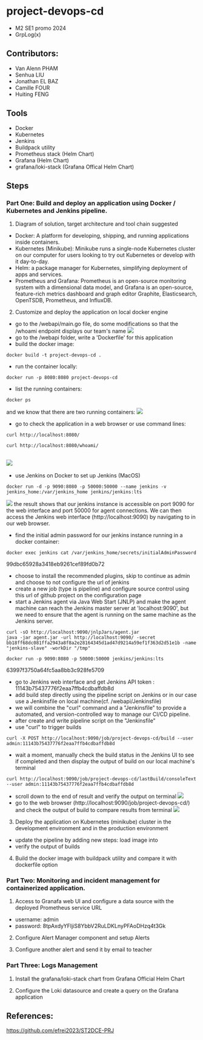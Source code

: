 # project-devops-cd
  - M2 SE1 promo 2024
  - GrpLog(x)

## Contributors: 
  - Van Alenn PHAM
  - Senhua LIU
  - Jonathan EL BAZ
  - Camille FOUR
  - Huiting FENG

## Tools
  - Docker
  - Kubernetes
  - Jenkins
  - Buildpack utility
  - Prometheus stack (Helm Chart)
  - Grafana (Helm Chart)
  - grafana/loki-stack (Grafana Offical Helm Chart)


## Steps
### Part One: Build and deploy an application using Docker / Kubernetes and Jenkins pipeline. 
1. Diagram of solution, target architecture and tool chain suggested

- Docker: A platform for developing, shipping, and running applications inside containers.
- Kubernetes (Minikube): Minikube runs a single-node Kubernetes cluster on our computer for users looking to try out Kubernetes or develop with it day-to-day.
- Helm: a package manager for Kubernetes, simplifying deployment of apps and services.
- Prometheus and Grafana: Prometheus is an open-source monitoring system with a dimensional data model, and Grafana is an open-source, feature-rich metrics dashboard and graph editor Graphite, Elasticsearch, OpenTSDB, Prometheus, and InfluxDB.

2. Customize and deploy the application on local docker engine
- go to the /webapi/main.go file, do some modifications so that the /whoami endpoint displays our team's name
![](/images/0.png)
- go to the /webapi folder, write a 'Dockerfile' for this application
- build the docker image: 
```
docker build -t project-devops-cd .
```
- run the container locally: 
```
docker run -p 8080:8080 project-devops-cd
```
- list the running containers:
```
docker ps
```
and we know that there are two running containers:
![](/images/1.png)
- go to check the application in a web browser or use command lines:
```
curl http://localhost:8080/
```
```
curl http://localhost:8080/whoami/
```
![](/images/2.png)
- 
- use Jenkins on Docker to set up Jenkins (MacOS)
```
docker run -d -p 9090:8080 -p 50000:50000 --name jenkins -v jenkins_home:/var/jenkins_home jenkins/jenkins:lts
```
![](/images/3.png)
the result shows that our jenkins instance is accessible on port 9090 for the web interface and port 50000 for agent connections. We can then access the Jenkins web interface (http://localhost:9090) by navigating to in our web browser.
- find the initial admin password for our jenkins instance running in a docker container:
```
docker exec jenkins cat /var/jenkins_home/secrets/initialAdminPassword
```
99dbc65928a3418eb9261cef89fd0b72
- choose to install the recommended plugins, skip to continue as admin and choose to not configure the url of jenkins
- create a new job (type is pipeline) and configure source control using this url of github project on the configuration page
- start a Jenkins agent via Java Web Start (JNLP) and make the agent machine can reach the Jenkins master server at 'localhost:9090', but we need to ensure that the agent is running on the same machine as the Jenkins server.
```
curl -sO http://localhost:9090/jnlpJars/agent.jar
java -jar agent.jar -url http://localhost:9090/ -secret bb18ff68dc081ffa2943a8f8a2e28164345d1ad47d9214a59ef1f363d2d51e1b -name "jenkins-slave" -workDir "/tmp"
```
```
docker run -p 9090:8080 -p 50000:50000 jenkins/jenkins:lts
```
63997f3750a64fc5aa8bb3c928fe5709
- go to Jenkins web interface and get Jenkins API token : 11143b75437776f2eaa7ffb4cdbaffdb8d
- add build step directly using the pipeline script on Jenkins or in our case use a Jenkinsfile on local machine(cf. /webapi/Jenkinsfile)
- we will combine the "curl" command and a "Jenkinsfile" to provide a automated, and version-controlled way to manage our CI/CD pipeline.
- after create and write pipeline script on the "Jenkinsfile"
- use "curl" to trigger builds
```
curl -X POST http://localhost:9090/job/project-devops-cd/build --user admin:11143b75437776f2eaa7ffb4cdbaffdb8d  
```
- wait a moment, manually check the build status in the Jenkins UI to see if completed and then display the output of build on our local machine's terminal
```
curl http://localhost:9090/job/project-devops-cd/lastBuild/consoleText --user admin:11143b75437776f2eaa7ffb4cdbaffdb8d 
``` 
- scroll down to the end of result and verify the output on terminal
![](/images/4.png)
- go to the web browser (http://localhost:9090/job/project-devops-cd/) and check the output of build to compare results from terminal
![](/images/5.png)



3. Deploy the application on Kubernetes (minikube) cluster in the development environment and in the production environment
- update the pipeline by adding new steps: load image into 
- verify the output of builds

4. Build the docker image with buildpack utility and compare it with dockerfile option


### Part Two: Monitoring and incident management for containerized application.
1. Access to Granafa web UI and configure a data source with the deployed Prometheus service URL
  - username: admin
  - password: 8tpAxdyYFIjiS8YbbV2RuLDKLnyPFAoDHzq4t3Gk


2. Configure Alert Manager component and setup Alerts


3. Configure another alert and send it by email to teacher


### Part Three: Logs Management
1. Install the grafana/loki-stack chart from Grafana Official Helm Chart

2. Configure the Loki datasource and create a query on the Grafana application



## References:

  https://github.com/efrei2023/ST2DCE-PRJ